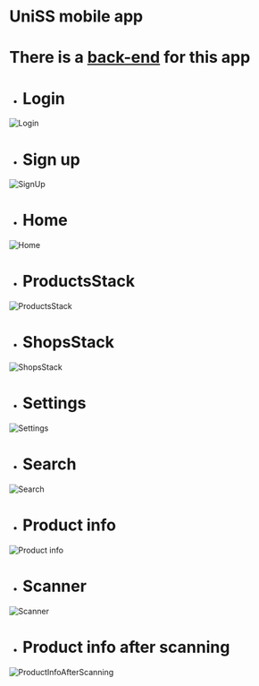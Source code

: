 # UniSS mobile app

# There is a [back-end](https://github.com/zovenor/unified_system_of_shops) for this app

* # Login
![Login](./screenshots/Login.png)
* # Sign up
![SignUp](./screenshots/SignUp.png)
* # Home
![Home](./screenshots/Home.png)
* # ProductsStack
![ProductsStack](./screenshots/Products.png)
* # ShopsStack
![ShopsStack](./screenshots/Shops.png)
* # Settings
![Settings](./screenshots/Settings.png)
* # Search
![Search](./screenshots/Search.png)
* # Product info
![Product info](./screenshots/ProductInfo.png)
* # Scanner
![Scanner](./screenshots/Scanner.png)
* # Product info after scanning
![ProductInfoAfterScanning](./screenshots/ProductInfoAfterScanning.png)
